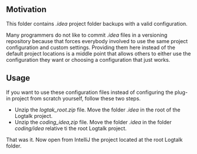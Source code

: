 Motivation
----------

This folder contains *.idea* project folder backups with a valid configuration.

Many programmers do not like to commit *.idea* files in a versioning repository because that forces everybody involved to use the same project configuration and custom settings.
Providing them here instead of the default project locations is a middle point that allows others to either use the configuration they want or choosing a configuration that just works.

Usage
-----
If you want to use these configuration files instead of configuring the plug-in project from scratch yourself, follow these two steps.

- Unzip the *logtak_root.zip* file. Move the folder *.idea* in the root of the Logtalk project.
- Unzip the *coding_idea,zip* file. Move the folder *.idea* in the folder *coding/idea* relative ti the root Logtalk project.

That was it. Now open from IntelliJ the project located at the root Logtalk folder.

